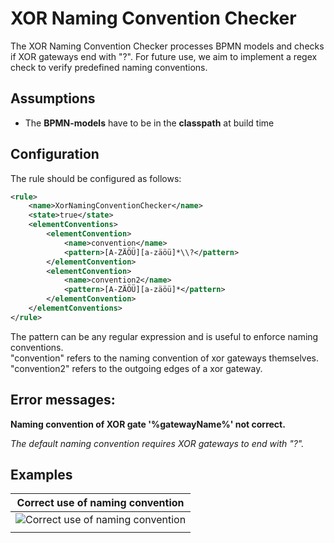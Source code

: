 XOR Naming Convention Checker
=================================
The XOR Naming Convention Checker processes BPMN models and checks if XOR gateways end with "?".
For future use, we aim to implement a regex check to verify predefined naming conventions.

## Assumptions
- The **BPMN-models** have to be in the **classpath** at build time

## Configuration
The rule should be configured as follows:
```xml
<rule>
	<name>XorNamingConventionChecker</name>
	<state>true</state>
	<elementConventions>
		<elementConvention>
			<name>convention</name>
			<pattern>[A-ZÄÖÜ][a-zäöü]*\\?</pattern>
		</elementConvention>
		<elementConvention>
			<name>convention2</name>
			<pattern>[A-ZÄÖÜ][a-zäöü]*</pattern>
		</elementConvention>
	</elementConventions>
</rule>

```

The pattern can be any regular expression and is useful to enforce naming conventions.  
"convention" refers to the naming convention of xor gateways themselves.  
"convention2" refers to the outgoing edges of a xor gateway.

## Error messages:
**Naming convention of XOR gate '%gatewayName%' not correct.**

_The default naming convention requires XOR gateways to end with "?"._

## Examples

| **Correct use of naming convention**                                                                        | 
|:------------------------------------------------------------------------------------------------------:| 
|![Correct use of naming convention](img/XorNamingConventionChecker.PNG "Correct naming convention specified")|
| |

